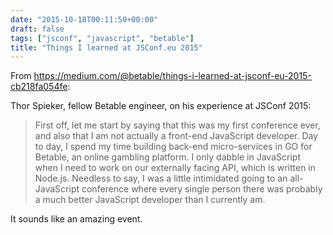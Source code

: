 ```yaml
---
date: "2015-10-18T00:11:50+00:00"
draft: false
tags: ["jsconf", "javascript", "betable"]
title: "Things I learned at JSConf.eu 2015"
---
```

From https://medium.com/@betable/things-i-learned-at-jsconf-eu-2015-cb218fa054fe:

Thor Spieker, fellow Betable engineer, on his experience at JSConf 2015:

>First off, let me start by saying that this was my first conference ever, and also that I am not actually a front-end JavaScript developer. Day to day, I spend my time building back-end micro-services in GO for Betable, an online gambling platform. I only dabble in JavaScript when I need to work on our externally facing API, which is written in Node.js. Needless to say, I was a little intimidated going to an all-JavaScript conference where every single person there was probably a much better JavaScript developer than I currently am.

It sounds like an amazing event.